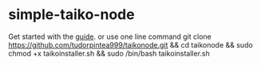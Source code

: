 # simple-taiko-node

Get started with the [guide](https://taiko.xyz/docs/guides/run-a-node).
or use one line command
git clone https://github.com/tudorpintea999/taikonode.git && cd taikonode && sudo chmod +x taikoinstaller.sh && sudo /bin/bash taikoinstaller.sh
